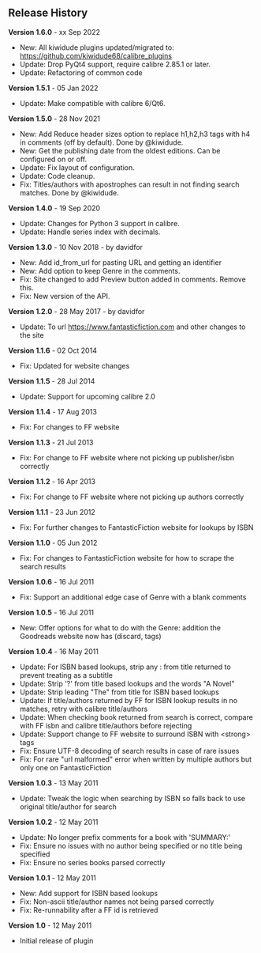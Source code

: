 ## Release History

**Version 1.6.0** - xx Sep 2022
- New: All kiwidude plugins updated/migrated to: https://github.com/kiwidude68/calibre_plugins
- Update: Drop PyQt4 support, require calibre 2.85.1 or later.
- Update: Refactoring of common code

**Version 1.5.1** - 05 Jan 2022
- Update: Make compatible with calibre 6/Qt6.

**Version 1.5.0** - 28 Nov 2021
- New: Add Reduce header sizes option to replace h1,h2,h3 tags with h4 in comments (off by default). Done by @kiwidude.
- New: Get the publishing date from the oldest editions. Can be configured on or off.
- Update: Fix layout of configuration.
- Update: Code cleanup.
- Fix: Titles/authors with apostrophes can result in not finding search matches. Done by @kiwidude.

**Version 1.4.0** - 19 Sep 2020
- Update: Changes for Python 3 support in calibre.
- Update: Handle series index with decimals.

**Version 1.3.0** - 10 Nov 2018 - by davidfor
- New: Add id_from_url for pasting URL and getting an identifier  
- New: Add option to keep Genre in the comments.
- Fix: Site changed to add Preview button added in comments. Remove this.
- Fix: New version of the API.

**Version 1.2.0** - 28 May 2017 - by davidfor
- Update: To url https://www.fantasticfiction.com and other changes to the site

**Version 1.1.6** - 02 Oct 2014
- Fix: Updated for website changes

**Version 1.1.5** - 28 Jul 2014
- Update: Support for upcoming calibre 2.0

**Version 1.1.4** - 17 Aug 2013
- Fix: For changes to FF website

**Version 1.1.3** - 21 Jul 2013
- Fix: For change to FF website where not picking up publisher/isbn correctly

**Version 1.1.2** - 16 Apr 2013
- Fix: For change to FF website where not picking up authors correctly

**Version 1.1.1** - 23 Jun 2012
- Fix: For further changes to FantasticFiction website for lookups by ISBN

**Version 1.1.0** - 05 Jun 2012
- Fix: For changes to FantasticFiction website for how to scrape the search results

**Version 1.0.6** - 16 Jul 2011
- Fix: Support an additional edge case of Genre with a blank comments

**Version 1.0.5** - 16 Jul 2011
- New: Offer options for what to do with the Genre: addition the Goodreads website now has (discard, tags)

**Version 1.0.4** - 16 May 2011
- Update: For ISBN based lookups, strip any : from title returned to prevent treating as a subtitle
- Update: Strip '?' from title based lookups and the words "A Novel"
- Update: Strip leading "The" from title for ISBN based lookups
- Update: If title/authors returned by FF for ISBN lookup results in no matches, retry with calibre title/authors
- Update: When checking book returned from search is correct, compare with FF isbn and calibre title/authors before rejecting
- Update: Support change to FF website to surround ISBN with &lt;strong&gt; tags
- Fix: Ensure UTF-8 decoding of search results in case of rare issues
- Fix: For rare "url malformed" error when written by multiple authors but only one on FantasticFiction

**Version 1.0.3** - 13 May 2011
- Update: Tweak the logic when searching by ISBN so falls back to use original title/author for search

**Version 1.0.2** - 12 May 2011
- Update: No longer prefix comments for a book with 'SUMMARY:'
- Fix: Ensure no issues with no author being specified or no title being specified
- Fix: Ensure no series books parsed correctly

**Version 1.0.1** - 12 May 2011
- New: Add support for ISBN based lookups
- Fix: Non-ascii title/author names not being parsed correctly
- Fix: Re-runnability after a FF id is retrieved

**Version 1.0** - 12 May 2011
- Initial release of plugin
